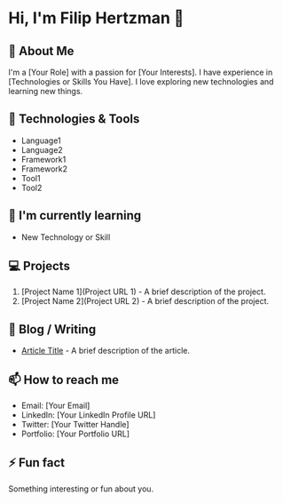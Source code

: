 # Hi, I'm Filip Hertzman 👋

## 🚀 About Me
I'm a [Your Role] with a passion for [Your Interests]. I have experience in [Technologies or Skills You Have]. I love exploring new technologies and learning new things.

## 🔧 Technologies & Tools
* Language1
* Language2
* Framework1
* Framework2
* Tool1
* Tool2

## 🌱 I'm currently learning
* New Technology or Skill

## 💻 Projects
1. [Project Name 1](Project URL 1) - A brief description of the project.
2. [Project Name 2](Project URL 2) - A brief description of the project.

## 📝 Blog / Writing
* [Article Title](filiphertzman.com) - A brief description of the article.

## 📫 How to reach me
* Email: [Your Email]
* LinkedIn: [Your LinkedIn Profile URL]
* Twitter: [Your Twitter Handle]
* Portfolio: [Your Portfolio URL]

## ⚡ Fun fact
Something interesting or fun about you.
